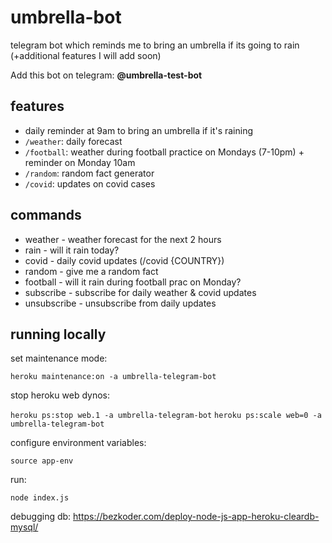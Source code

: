# umbrella-bot
telegram bot which reminds me to bring an umbrella if its going to rain (+additional features I will add soon)

Add this bot on telegram: **@umbrella-test-bot**


## features
* daily reminder at 9am to bring an umbrella if it's raining
* ```/weather```: daily forecast
* ```/football```: weather during football practice on Mondays (7-10pm) + reminder on Monday 10am
* ```/random```: random fact generator
* ```/covid```: updates on covid cases


## commands
* weather - weather forecast for the next 2 hours
* rain - will it rain today?
* covid - daily covid updates (/covid {COUNTRY})
* random - give me a random fact
* football - will it rain during football prac on Monday?
* subscribe - subscribe for daily weather & covid updates
* unsubscribe - unsubscribe from daily updates


## running locally
set maintenance mode:

```heroku maintenance:on -a umbrella-telegram-bot```

stop heroku web dynos:

```heroku ps:stop web.1 -a umbrella-telegram-bot```
```heroku ps:scale web=0 -a umbrella-telegram-bot```

configure environment variables:

```source app-env```

run:

```node index.js```

debugging db: https://bezkoder.com/deploy-node-js-app-heroku-cleardb-mysql/
